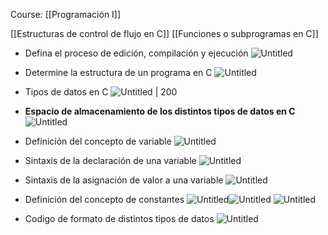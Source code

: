 Course: [[Programación I]]

[[Estructuras de control de flujo en C]]
[[Funciones o subprogramas en C]]

- Defina el proceso de edición, compilación y ejecución ![Untitled](Images/Conceptos%20básicos%20de%20C/Untitled.png)
    
- Determine la estructura de un programa en C ![Untitled](Images/Conceptos%20básicos%20de%20C/Untitled%201.png)

- Tipos de datos en C 
	![Untitled | 200](Images/Conceptos%20básicos%20de%20C/Untitled%202.png)  

- **Espacio de almacenamiento de los distintos tipos de datos en C**
![Untitled](Images/Conceptos%20básicos%20de%20C/Untitled%203.png)

- Definición del concepto de variable
![Untitled](Images/Conceptos%20básicos%20de%20C/Untitled%204.png)
    
- Sintaxis de la declaración de una variable
![Untitled](Images/Conceptos%20básicos%20de%20C/Untitled%205.png)    

- Sintaxis de la asignación de valor a una variable
![Untitled](Images/Conceptos%20básicos%20de%20C/Untitled%206.png)  
- Definición del concepto de constantes
![Untitled](Images/Conceptos%20básicos%20de%20C/Untitled%207.png)![Untitled](Images/Conceptos%20básicos%20de%20C/Untitled%208.png)
![Untitled](Images/Conceptos%20básicos%20de%20C/Untitled%209.png)

- Codigo de formato de distintos tipos de datos
![Untitled](Images/Conceptos%20básicos%20de%20C/Untitled%2010.png)